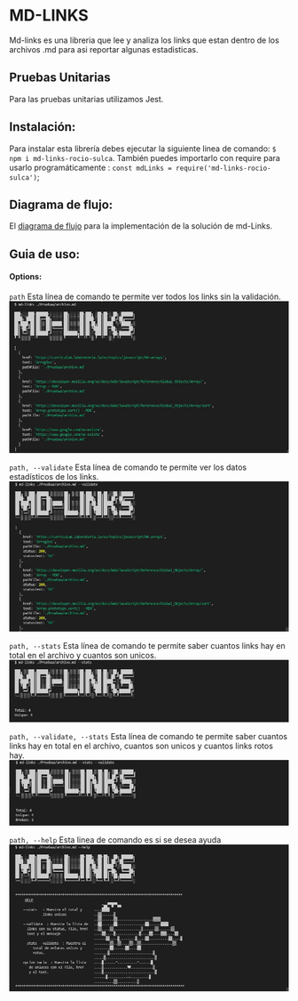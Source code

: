 # MD-LINKS

Md-links es una libreria que lee y analiza los links que estan dentro de los archivos .md para asi reportar algunas estadisticas.

## Pruebas Unitarias

Para las pruebas unitarias utilizamos Jest.

## Instalación:

Para instalar esta librería debes ejecutar la siguiente linea de comando: `$ npm i md-links-rocio-sulca`. 
También puedes importarlo con require para usarlo programáticamente : `const mdLinks = require('md-links-rocio-sulca')`;

## Diagrama de flujo:

El [diagrama de flujo](https://lucid.app/documents/view/d2ff7955-7946-43b8-8880-e0b3f0337faf) para la implementación de la solución de md-Links.

## Guia de uso:

#### Options:

`path`
Esta línea de comando te permite ver todos los links sin la validación.
![sin comando](img/path.JPG)

`path, --validate`
Esta línea de comando te permite ver los datos estadísticos de los links.
![comando validate](img/pathvalidate.JPG)

`path, --stats`
Esta línea de comando te permite saber cuantos links hay en total en el archivo y cuantos son unicos.
![comando stats](img/pathstats.JPG)

`path, --validate, --stats`
Esta línea de comando te permite saber cuantos links hay en total en el archivo, cuantos son unicos y cuantos links rotos hay.
![comando validate y stats](img/pathvalidatestats.JPG)

`path, --help`
Esta linea de comando es si se desea ayuda  
![comando help](img/pathhelp.JPG)




